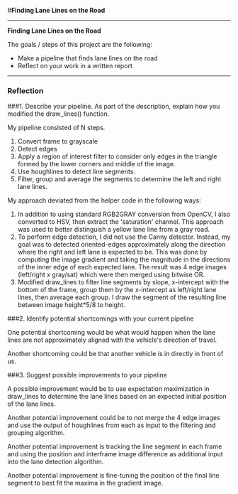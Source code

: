 #**Finding Lane Lines on the Road** 

---

**Finding Lane Lines on the Road**

The goals / steps of this project are the following:
* Make a pipeline that finds lane lines on the road
* Reflect on your work in a written report


[//]: # (Image References)

[image1]: ./examples/grayscale.jpg "Grayscale"

---

### Reflection

###1. Describe your pipeline. As part of the description, explain how you modified the draw_lines() function.

My pipeline consisted of N steps. 
1. Convert frame to grayscale 
2. Detect edges
3. Apply a region of interest filter to consider only edges in the triangle formed by the lower corners and middle of the image.
4. Use houghlines to detect line segments.  
5. Filter, group and average the segments to determine the left and right lane lines.

My approach deviated from the helper code in the following ways:
1. In addition to using standard RGB2GRAY conversion from OpenCV, I also converted to HSV, then extract the 'saturation' channel.  This approach was used to better distinguish a yellow lane line from a gray road.
2. To perform edge detection, I did not use the Canny detector.  Instead, my goal was to detected oriented-edges approximately along the direction where the right and left lane is expected to be.  This was done by computing the image gradient and taking the magnitude in the directions of the inner edge of each expected lane.  The result was 4 edge images (left/right x gray/sat) which were then merged using bitwise OR.
3. Modified draw_lines to filter line segments by slope, x-intercept with the bottom of the frame, group them by the x-intercept as left/right lane lines, then average each group.  I draw the segment of the resulting line between image height*5/8 to height.

###2. Identify potential shortcomings with your current pipeline

One potential shortcoming would be what would happen when the lane lines are not approximately aligned with the vehicle's direction of travel.

Another shortcoming could be that another vehicle is in directly in front of us.

###3. Suggest possible improvements to your pipeline

A possible improvement would be to use expectation maximization in draw_lines to determine the lane lines based on an expected initial position of the lane lines.

Another potential improvement could be to not merge the 4 edge images and use the output of houghlines from each as input to the filtering and grouping algorithm.

Another potential improvement is tracking the line segment in each frame and using the position and interframe image difference as additional input into the lane detection algorithm.

Another potential improvement is fine-tuning the position of the final line segment to best fit the maxima in the gradient image.
